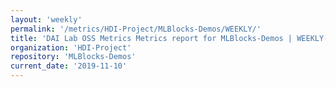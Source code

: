 ```yaml
---
layout: 'weekly'
permalink: '/metrics/HDI-Project/MLBlocks-Demos/WEEKLY/'
title: 'DAI Lab OSS Metrics Metrics report for MLBlocks-Demos | WEEKLY-REPORT-2019-11-10'
organization: 'HDI-Project'
repository: 'MLBlocks-Demos'
current_date: '2019-11-10'
---
```

